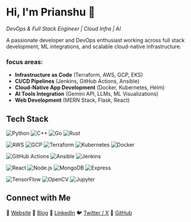 
 <h1>Hi, I'm Prianshu 👋</h1>
  <p><i>DevOps & Full Stack Engineer | Cloud Infra | AI </i></p>
</div>

 A passionate developer and DevOps enthusiast working across full stack development, ML integrations, and scalable cloud-native infrastructure.

### focus areas:
- **Infrastructure as Code** (Terraform, AWS, GCP, EKS)
- **CI/CD Pipelines** (Jenkins, GitHub Actions, Ansible)
- **Cloud-Native App Development** (Docker, Kubernetes, Helm)
- **AI Tools Integration** (Gemini API, LLMs, ML Visualizations)
- **Web Development** (MERN Stack, Flask, React)

## Tech Stack 

<!-- Languages -->
![Python](https://img.shields.io/badge/-Python-3776AB?style=for-the-badge&logo=python&logoColor=white)
![C++](https://img.shields.io/badge/-C++-00599C?style=for-the-badge&logo=cplusplus&logoColor=white)
![Go](https://img.shields.io/badge/-Go-00ADD8?style=for-the-badge&logo=go)
![Rust](https://img.shields.io/badge/-Rust-000000?style=for-the-badge&logo=rust)

<!-- Cloud & Infra -->
![AWS](https://img.shields.io/badge/-AWS-232F3E?style=for-the-badge&logo=amazonaws)
![GCP](https://img.shields.io/badge/-GCP-4285F4?style=for-the-badge&logo=googlecloud)
![Terraform](https://img.shields.io/badge/-Terraform-623CE4?style=for-the-badge&logo=terraform)
![Kubernetes](https://img.shields.io/badge/-Kubernetes-326CE5?style=for-the-badge&logo=kubernetes)
![Docker](https://img.shields.io/badge/-Docker-2496ED?style=for-the-badge&logo=docker)

<!-- DevOps & CI/CD -->
![GitHub Actions](https://img.shields.io/badge/-GitHub%20Actions-2088FF?style=for-the-badge&logo=githubactions)
![Ansible](https://img.shields.io/badge/-Ansible-EE0000?style=for-the-badge&logo=ansible)
![Jenkins](https://img.shields.io/badge/-Jenkins-D24939?style=for-the-badge&logo=jenkins)

<!-- Web Dev -->
![React](https://img.shields.io/badge/-React-61DAFB?style=for-the-badge&logo=react)
![Node.js](https://img.shields.io/badge/-Node.js-339933?style=for-the-badge&logo=nodedotjs)
![MongoDB](https://img.shields.io/badge/-MongoDB-47A248?style=for-the-badge&logo=mongodb)
![Express](https://img.shields.io/badge/-Express-000000?style=for-the-badge&logo=express)

<!-- ML/LLM -->
![TensorFlow](https://img.shields.io/badge/-TensorFlow-FF6F00?style=for-the-badge&logo=tensorflow)
![OpenCV](https://img.shields.io/badge/-OpenCV-5C3EE8?style=for-the-badge&logo=opencv)
![Jupyter](https://img.shields.io/badge/-Jupyter-F37626?style=for-the-badge&logo=jupyter)


## Connect with Me

🔗 [Website](https://personal-website-gamma-black.vercel.app/) 📝 [Blog](https://prianshu-404daily.hashnode.dev/) 💼 [LinkedIn](https://www.linkedin.com/in/prianshu-mukherjee-238072209/) 🐦 [Twitter / X](https://x.com/prianshuxd) 🧠 [GitHub](https://github.com/Prianshu-git)

